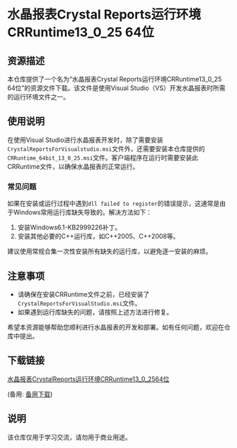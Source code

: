 # 水晶报表Crystal Reports运行环境CRRuntime13_0_25 64位

## 资源描述

本仓库提供了一个名为“水晶报表Crystal Reports运行环境CRRuntime13_0_25 64位”的资源文件下载。该文件是使用Visual Studio（VS）开发水晶报表时所需的运行环境文件之一。

## 使用说明

在使用Visual Studio进行水晶报表开发时，除了需要安装`CrystalReportsForVisualstudio.msi`文件外，还需要安装本仓库提供的`CRRuntime_64bit_13_0_25.msi`文件。客户端程序在运行时需要安装此CRRuntime文件，以确保水晶报表的正常运行。

### 常见问题

如果在安装或运行过程中遇到`dll failed to register`的错误提示，这通常是由于Windows常用运行库缺失导致的。解决方法如下：

1. 安装Windows6.1-KB2999226补丁。
2. 安装其他必要的C++运行库，如C++2005、C++2008等。

建议使用常规合集一次性安装所有缺失的运行库，以避免逐一安装的麻烦。

## 注意事项

- 请确保在安装CRRuntime文件之前，已经安装了`CrystalReportsForVisualStudio.msi`文件。
- 如果遇到运行库缺失的问题，请按照上述方法进行修复。

希望本资源能够帮助您顺利进行水晶报表的开发和部署。如有任何问题，欢迎在仓库中提出。

## 下载链接
[水晶报表CrystalReports运行环境CRRuntime13_0_2564位](https://pan.quark.cn/s/32ddc6130ce4) 

(备用: [备用下载](https://pan.baidu.com/s/1WjBlmP-tDZW-qsO32GAQXg?pwd=1234))

## 说明

该仓库仅用于学习交流，请勿用于商业用途。
